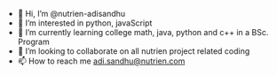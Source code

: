 - 👋 Hi, I’m @nutrien-adisandhu
- 👀 I’m interested in python, javaScript
- 🌱 I’m currently learning college math, java, python and c++ in a BSc. Program
- 💞️ I’m looking to collaborate on all nutrien project related coding
- 📫 How to reach me adi.sandhu@nutrien.com

<!---
nutrien-adisandhu/nutrien-adisandhu is a ✨ special ✨ repository because its `README.md` (this file) appears on your GitHub profile.
You can click the Preview link to take a look at your changes.
--->
